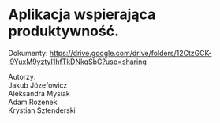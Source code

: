 # Aplikacja wspierająca produktywność.

Dokumenty:
https://drive.google.com/drive/folders/12CtzGCK-l9YuxM9yztyI1hfTkDNkqSbG?usp=sharing

Autorzy:<br />
Jakub Józefowicz<br />
Aleksandra Mysiak<br />
Adam Rozenek<br />
Krystian Sztenderski
